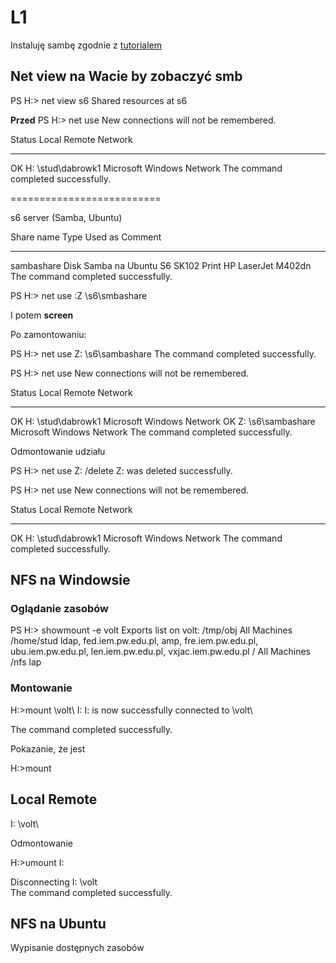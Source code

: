 # L1

Instaluję sambę zgodnie z [tutorialem](https://tutorials.ubuntu.com/tutorial/install-and-configure-samba#2)

## Net view na Wacie by zobaczyć smb

PS H:\> net view s6
Shared resources at s6

**Przed**
PS H:\> net use
New connections will not be remembered.


Status       Local     Remote                    Network

-------------------------------------------------------------------------------
OK           H:        \\stud\dabrowk1           Microsoft Windows Network
The command completed successfully.

==========================

s6 server (Samba, Ubuntu)

Share name  Type   Used as  Comment

-------------------------------------------------------------------------------
sambashare  Disk            Samba na Ubuntu S6
SK102       Print           HP LaserJet M402dn
The command completed successfully.


PS H:\> net use :Z \\s6\smbashare

I potem **screen**

Po zamontowaniu:

PS H:\> net use Z: \\s6\sambashare
The command completed successfully.

PS H:\> net use
New connections will not be remembered.


Status       Local     Remote                    Network

-------------------------------------------------------------------------------
OK           H:        \\stud\dabrowk1           Microsoft Windows Network
OK           Z:        \\s6\sambashare           Microsoft Windows Network
The command completed successfully.


Odmontowanie udziału


PS H:\> net use Z: /delete
Z: was deleted successfully.

PS H:\> net use
New connections will not be remembered.


Status       Local     Remote                    Network

-------------------------------------------------------------------------------
OK           H:        \\stud\dabrowk1           Microsoft Windows Network
The command completed successfully.

## NFS na Windowsie

### Oglądanie zasobów
PS H:\> showmount -e volt
Exports list on volt:
/tmp/obj                           All Machines
/home/stud                         ldap, fed.iem.pw.edu.pl, amp,
                                   fre.iem.pw.edu.pl, ubu.iem.pw.edu.pl,
                                   len.iem.pw.edu.pl, vxjac.iem.pw.edu.pl
/                                  All Machines
/nfs                               lap

### Montowanie
H:\>mount \\volt\ I:
I: is now successfully connected to \\volt\

The command completed successfully.

Pokazanie, że jest

H:\>mount

Local    Remote
----------------
I:       \\volt\

Odmontowanie

H:\>umount I:

Disconnecting           I:      \\volt\
The command completed successfully.


## NFS na Ubuntu
Wypisanie dostępnych zasobów